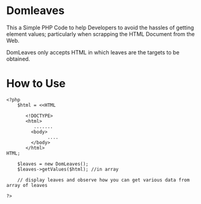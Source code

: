 # Domleaves

This a Simple PHP Code to help Developers to avoid the hassles of getting element values; particularly when scrapping the HTML Document from the Web.

DomLeaves only accepts HTML in which leaves are the targets to be obtained.

# How to Use

    <?php 
        $html = <<HTML

           <!DOCTYPE>
           <html>
              .......
             <body>
                   ....
             </body>
           </html>
    HTML;

        $leaves = new DomLeaves();
        $leaves->getValues($html); //in array
        
        // display leaves and observe how you can get various data from array of leaves
      
    ?>

